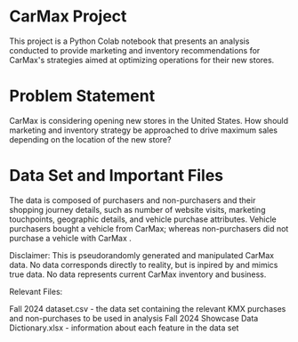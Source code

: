 # CarMax Project
This project is a Python Colab notebook that presents an analysis conducted to provide marketing and inventory recommendations for CarMax's strategies aimed at optimizing operations for their new stores.

# Problem Statement
CarMax is considering opening new stores in the United States. How should marketing and inventory strategy be approached to drive maximum sales depending on the location of the new store?

# Data Set and Important Files
The data is composed of purchasers and non-purchasers and their shopping journey details, such as number of website visits, marketing touchpoints, geographic details, and vehicle purchase attributes. Vehicle purchasers bought a vehicle from CarMax; whereas non-purchasers did not purchase a vehicle with CarMax .

Disclaimer: This is pseudorandomly generated and manipulated CarMax data. No data corresponds directly to reality, but is inpired by and mimics true data. No data represents current CarMax inventory and business.

Relevant Files:

Fall 2024 dataset.csv - the data set containing the relevant KMX purchases and non-purchases to be used in analysis
Fall 2024 Showcase Data Dictionary.xlsx - information about each feature in the data set
